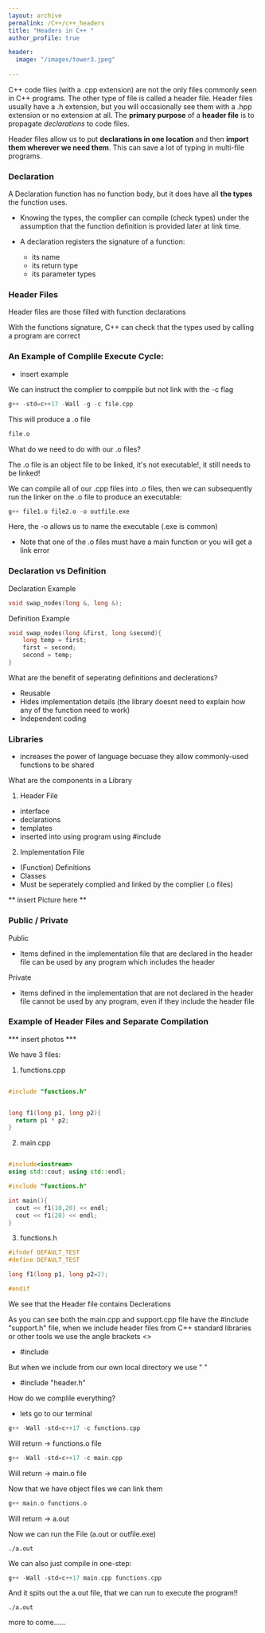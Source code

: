 ```yaml
---
layout: archive
permalink: /C++/c++_headers
title: "Headers in C++ "
author_profile: true

header:
  image: "/images/tower3.jpeg"
  
---
```


C++ code files (with a .cpp extension) are not the only files commonly seen in C++ programs. The other type of file is called a header file. Header files usually have a .h extension, but you will occasionally see them with a .hpp extension or no extension at all. The **primary purpose** of a **header file** is to propagate *declarations* to code files.

Header files allow us to put **declarations in one location** and then **import them wherever we need them**. This can save a lot of typing in multi-file programs.

### Declaration

 A Declaration function has no function body, but it does have all **the types** the function uses.

- Knowing the types, the complier can compile (check types) under the assumption that the function definition is provided later at link time.

- A declaration  registers the signature of a function:
    - its name
    - its return type 
    - its parameter types


### Header Files

Header files are those filled with function declarations 

With the functions signature, C++ can check that the types used by calling a program are correct


### An Example of Complile Execute Cycle:


- insert example


We can instruct the complier to comppile but not link with the -c flag

```cpp
g++ -std=c++17 -Wall -g -c file.cpp
```

This will produce a .o file

```cpp
file.o
```

What do we need to do with our .o files?

The .o file is an object file to be linked, it's not executable!, it still needs to be linked!

We can compile all of our .cpp files into .o files, then we can subsequently run the linker on the .o file to produce an executable:

```cpp
g++ file1.o file2.o -o outfile.exe
```

Here, the -o allows us to name the executable (.exe is common)
- Note that one of the .o files must have a main function or you will get a link error


### Declaration vs Definition

Declaration Example

```cpp
void swap_nodes(long &, long &);
```

Definition Example
```cpp
void swap_nodes(long &first, long &second){
    long temp = first;
    first = second;
    second = temp;
}
```

What are the benefit of seperating definitions and declerations?

- Reusable
- Hides implementation details (the library doesnt need to explain how any of the function need to work)
- Independent coding



### Libraries

- increases the power of language becuase they allow commonly-used functions to be shared

What are the components in a Library

1. Header File
- interface
- declarations
- templates
- inserted into using program using #include


2. Implementation File

- (Function) Definitions
- Classes
- Must be seperately complied and linked by the complier (.o files)


** insert Picture here **


### Public / Private

Public
- Items defined in the implementation file that are declared in the header file can be used by any program which includes the header

Private
- Items defined in the implementation that are not declared in the header file cannot be used by any program, even if they include the header file


### Example of Header Files and Separate Compilation

*** insert photos ***

We have 3 files:

1. functions.cpp

```cpp

#include "functions.h"


long f1(long p1, long p2){
  return p1 * p2;
}

```

2. main.cpp

```cpp

#include<iostream>
using std::cout; using std::endl;

#include "functions.h"

int main(){
  cout << f1(10,20) << endl;
  cout << f1(20) << endl;
}

```

3. functions.h

```cpp
#ifndef DEFAULT_TEST
#define DEFAULT_TEST

long f1(long p1, long p2=2);

#endif

```

We see that the Header file contains Declerations


As you can see both the main.cpp and support.cpp file have the #include "support.h" file,
when we include header files from C++ standard libraries or other tools we use the angle brackets <>
- #include <iosteam>

But when we include from our own local directory we use " "

- #include "header.h"


How do we complile everything?

- lets go to our terminal

```cpp
g++ -Wall -std=c++17 -c functions.cpp
```
Will return -> functions.o file

```cpp
g++ -Wall -std=c++17 -c main.cpp
```
Will return -> main.o file

Now that we have object files we can link them

```cpp
g++ main.o functions.o
```

Will return -> a.out

Now we can run the File (a.out or outfile.exe)

```
./a.out
```


We can also just compile in one-step:

```cpp
g++ -Wall -std=c++17 main.cpp functions.cpp
```

And it spits out the a.out file, that we can run to execute the program!!

```
./a.out
```

more to come......